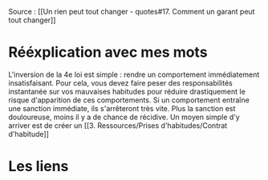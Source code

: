 Source : [[Un rien peut tout changer - quotes#17. Comment un garant peut tout changer]]
# Rééxplication avec mes mots
L'inversion de la 4e loi est simple : rendre un comportement immédiatement insatisfaisant. Pour cela, vous devez faire peser des responsabilités instantanée sur vos mauvaises habitudes pour réduire drastiquement le risque d'apparition de ces comportements. Si un comportement entraîne une sanction immédiate, ils s'arrêteront très vite. Plus la sanction est douloureuse, moins il y a de chance de récidive. Un moyen simple d'y arriver est de créer un [[3. Ressources/Prises d'habitudes/Contrat d'habitude]]
# Les liens
